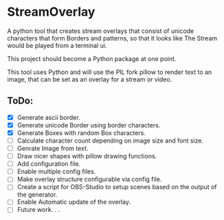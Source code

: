 # StreamOverlay
A python tool that creates stream overlays that consist of unicode characters that form Borders and patterns, so that it looks like The Stream would be played from a terminal ui.

This project should become a Python package at one point.

This tool uses Python and will use the PIL fork pillow to render text to an image, that can be set as an overlay for a stream or video.  

## ToDo:

- [X] Generate ascii border.  
- [X] Generate unicode Border using border characters.  
- [X] Generate Boxes with random Box characters.  
- [ ] Calculate character count depending on image size and font size.  
- [ ] Genrate Image from text.  
- [ ] Draw nicer shapes with pillow drawing functions.  
- [ ] Add configuration file.  
- [ ] Enable multiple config files.  
- [ ] Make overlay structure configurable via config file.  
- [ ] Create a script for OBS-Studio to setup scenes based on the output of the generator.  
- [ ] Enable Automatic update of the overlay.  
- [ ] Future work. . .  
